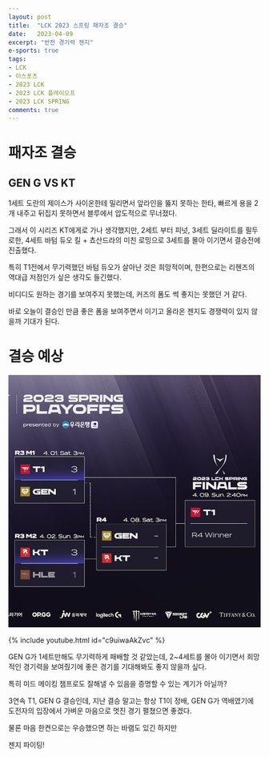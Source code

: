 ```yaml
---
layout: post
title:  "LCK 2023 스프링 패자조 결승"
date:   2023-04-09
excerpt: "반전 경기력 젠지"
e-sports: true
tags:
- LCK
- 이스포츠
- 2023 LCK
- 2023 LCK 플레이오프
- 2023 LCK SPRING
comments: true
---
```


# 패자조 결승

## GEN G VS KT

1세트 도란의 제이스가 사이온한테 밀리면서 앞라인을 뚫지 못하는 한타, 빠르게 용을 2개 내주고 뒤집지 못하면서 블루에서 압도적으로 무너졌다.

그래서 이 시리즈 KT에게로 가나 생각했지만, 2세트 부터 피넛, 3세트 딜라이트를 필두로한, 4세트 바텀 듀오 킬 + 쵸산드라의 미친 로밍으로 3세트를 몰아 이기면서 결승전에 진출했다.

특히 T1전에서 무기력했던 바텀 듀오가 살아난 것은 희망적이며, 한편으로는 리헨즈의 역대급 저점인가 싶은 생각도 들긴했다.

비디디도 원하는 경기를 보여주지 못했는데, 커즈의 폼도 썩 좋지는 못했던 거 같다.

바로 오늘이 결승인 만큼 좋은 폼을 보여주면서 이기고 올라온 젠지도 경쟁력이 있지 않을까 기대가 된다.

# 결승 예상

![매치업](../img/2023/lck/spring_r4_final.png)

{% include youtube.html id="c9uiwaAkZvc" %}

GEN G가 1세트만해도 무기력하게 패배할 것 같았는데, 2~4세트를 몰아 이기면서 희망적인 경기력을 보여줬기에 좋은 경기를 기대해봐도 좋지 않을까 싶다.

특히 미드 메이킹 챔프로도 잘해낼 수 있음을 증명할 수 있는 계기가 아닐까?

3연속 T1, GEN G 결승인데, 지난 결승 말고는 항상 T1이 정배, GEN G가 역배였기에 도전자의 입장에서 가벼운 마음으로 멋진 경기 펼쳤으면 좋겠다.

물론 마음 한켠으로는 우승했으면 하는 바램도 있긴 하지만

젠지 파이팅!